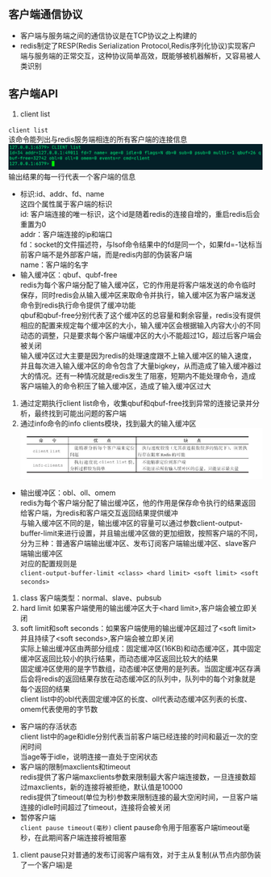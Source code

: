 ## 客户端通信协议  
+ 客户端与服务端之间的通信协议是在TCP协议之上构建的  
+ redis制定了RESP(Redis Serialization Protocol,Redis序列化协议)实现客户端与服务端的正常交互，这种协议简单高效，既能够被机器解析，又容易被人类识别  
## 客户端API  
1. client list  
  
`client list`  
该命令能列出与redis服务端相连的所有客户端的连接信息  
![title](https://raw.githubusercontent.com/liujinxi931204/image/master/gitnote/2020/09/17/1600333275938-1600333275940.png)  
输出结果的每一行代表一个客户端的信息  
+ 标识:id、addr、fd、name  
这四个属性属于客户端的标识  
id: 客户端连接的唯一标识，这个id是随着redis的连接自增的，重启redis后会重置为0  
addr：客户端连接的ip和端口  
fd：socket的文件描述符，与lsof命令结果中的fd是同一个，如果fd=-1达标当前客户端不是外部客户端，而是redis内部的伪装客户端  
name：客户端的名字  
+ 输入缓冲区：qbuf、qubf-free  
redis为每个客户端分配了输入缓冲区，它的作用是将客户端发送的命令临时保存，同时redis会从输入缓冲区来取命令并执行，输入缓冲区为客户端发送命令到redis执行命令提供了缓冲功能  
qbuf和qbuf-free分别代表了这个缓冲区的总容量和剩余容量，redis没有提供相应的配置来规定每个缓冲区的大小，输入缓冲区会根据输入内容大小的不同动态的调整，只是要求每个客户端缓冲区的大小不能超过1G，超过后客户端会被关闭   
输入缓冲区过大主要是因为redis的处理速度跟不上输入缓冲区的输入速度，并且每次进入输入缓冲区的命令包含了大量bigkey，从而造成了输入缓冲器过大的情况。还有一种情况就是redis发生了阻塞，短期内不能处理命令，造成客户端输入的命令积压了输入缓冲区，造成了输入缓冲区过大  
1. 通过定期执行client list命令，收集qbuf和qbuf-free找到异常的连接记录并分析，最终找到可能出问题的客户端  
2. 通过info命令的info clients模块，找到最大的输入缓冲区  
![title](https://raw.githubusercontent.com/liujinxi931204/image/master/gitnote/2020/09/17/1600336573553-1600336573557.png)  
+ 输出缓冲区：obl、oll、omem  
redis为每个客户端分配了输出缓冲区，他的作用是保存命令执行的结果返回给客户端，为redis和客户端交互返回结果提供缓冲  
与输入缓冲区不同的是，输出缓冲区的容量可以通过参数client-output-buffer-limit来进行设置，并且输出缓冲区做的更加细致，按照客户端的不同，分为三种：普通客户端输出缓冲区、发布订阅客户端输出缓冲区、slave客户端输出缓冲区  
对应的配置规则是  
`client-output-buffer-limit <class> <hard limit> <soft limit> <soft seconds>`  
1. class 客户端类型：normal、slave、pubsub  
2. hard limit 如果客户端使用的输出缓冲区大于\<hard limit\>,客户端会被立即关闭  
3. soft limit和soft seconds：如果客户端使用的输出缓冲区超过了\<soft limit\>并且持续了\<soft seconds\>,客户端会被立即关闭  
实际上输出缓冲区由两部分组成：固定缓冲区(16KB)和动态缓冲区，其中固定缓冲区返回比较小的执行结果，而动态缓冲区返回比较大的结果  
固定缓冲区使用的是字节数组，动态缓冲区使用的是列表。当固定缓冲区存满后会将redis的返回结果存放在动态缓冲区的队列中，队列中的每个对象就是每个返回的结果  
client list中的obl代表固定缓冲区的长度、oll代表动态缓冲区列表的长度、omem代表使用的字节数  
+ 客户端的存活状态  
client list中的age和idle分别代表当前客户端已经连接的时间和最近一次的空闲时间  
当age等于idle，说明连接一直处于空闲状态  
+ 客户端的限制maxclients和timeout  
redis提供了客户端maxclients参数来限制最大客户端连接数，一旦连接数超过maxclients，新的连接将被拒绝，默认值是10000  
redis提供了timeout(单位为秒)参数来限制连接的最大空闲时间，一旦客户端连接的idle时间超过了timeout，连接将会被关闭  
+ 暂停客户端  
`client pause timeout(毫秒)` client pause命令用于阻塞客户端timeout毫秒，在此期间客户端连接将被阻塞  
1. client pause只对普通的发布订阅客户端有效，对于主从复制(从节点内部伪装了一个客户端)是






